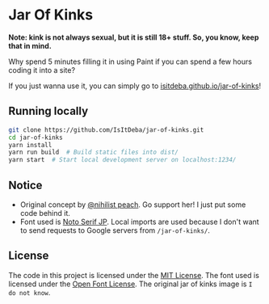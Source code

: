# Jar Of Kinks

**Note: kink is not always sexual, but it is still 18+ stuff. So, you know, keep that in mind.**

Why spend 5 minutes filling it in using Paint if you can spend a few hours coding it into a site?

If you just wanna use it, you can simply go to [isitdeba.github.io/jar-of-kinks](https://isitdeba.github.io/jar-of-kinks/)! 

## Running locally
```bash
git clone https://github.com/IsItDeba/jar-of-kinks.git
cd jar-of-kinks
yarn install
yarn run build  # Build static files into dist/
yarn start  # Start local development server on localhost:1234/
```

## Notice
- Original concept by [@nihilist peach](https://twitter.com/nihilist_peach). Go support her! I just put some code behind it.
- Font used is [Noto Serif JP](https://fonts.google.com/noto/specimen/Noto+Serif+JP). Local imports are used because I don't want to send requests to Google servers from `/jar-of-kinks/`.

## License
The code in this project is licensed under the [MIT License](LICENSE).
The font used is licensed under the [Open Font License](src/vendor/Noto_Serif_JP/OFL.txt).
The original jar of kinks image is `I do not know`.


